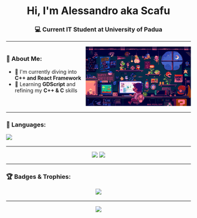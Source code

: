 <h1 align="center">Hi, I'm Alessandro aka Scafu</h1>
<h3 align="center">💻 Current IT Student at University of Padua</h3>

---

<div style="display: flex; justify-content: space-between; align-items: right;">
  <div>
    <h3>🧠 About Me:</h3>
    <ul>
      <li>🔭 I'm currently diving into <strong>C++ and React Framework</strong></li>
      <li>🌱 Learning <strong>GDScript</strong> and refining my <strong>C++ & C</strong> skills</li>
    </ul>
  </div>
  <div>
    <img src="https://raw.githubusercontent.com/scafu/scafu/main/mainGithub.gif" alt="Chill Mario Pixel Art" style="width: 500px;"/>
  </div>
</div>

---

### 🧰 Languages:
<p align="left">
  <img src="https://skillicons.dev/icons?i=c,cpp,dart,flutter,firebase,git,qt&theme=dark" />
</p>

---

<div align="center">
    <img src="https://github-readme-stats.vercel.app/api?username=scafu&show_icons=true&theme=tokyonight&hide_border=true" width="51%"/>
    <img src="https://github-readme-stats.vercel.app/api/top-langs/?username=scafu&layout=compact&theme=tokyonight&hide_border=true" width="46%"/>

</div>

---

### 🏆 Badges & Trophies:
<p align="center">
  <img src="https://github-profile-trophy.vercel.app/?username=scafu&theme=onedark&no-bg=true&no-frame=true&column=7"/>
</p>

---

<div align="center">
  <img src="https://capsule-render.vercel.app/api?type=waving&color=8aadf4&height=150&section=footer"/>
</div>



